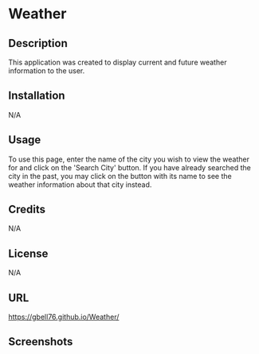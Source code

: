 # Weather

## Description

This application was created to display current and future weather information to the user.

## Installation

N/A

## Usage

To use this page, enter the name of the city you wish to view the weather for and click on the 'Search City' button. If you have already searched the city in the past, you may click on the button with its name to see the weather information about that city instead.

## Credits

N/A

## License

N/A

## URL

https://gbell76.github.io/Weather/

## Screenshots
